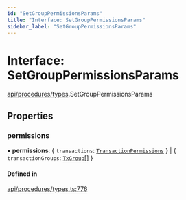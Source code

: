 ```yaml
---
id: "SetGroupPermissionsParams"
title: "Interface: SetGroupPermissionsParams"
sidebar_label: "SetGroupPermissionsParams"
---
```


# Interface: SetGroupPermissionsParams

[api/procedures/types](../../../../../modules/API/Procedures/Types/Types.md).SetGroupPermissionsParams

## Properties

### permissions

• **permissions**: { `transactions`: [`TransactionPermissions`](../../../../Types/TransactionPermissions/TransactionPermissions.md)  } \| { `transactionGroups`: [`TxGroup`](../../../../../enums/Types/TxGroup/TxGroup.md)[]  }

#### Defined in

[api/procedures/types.ts:776](https://github.com/PolymeshAssociation/polymesh-sdk/blob/15be87e8/src/api/procedures/types.ts#L776)
